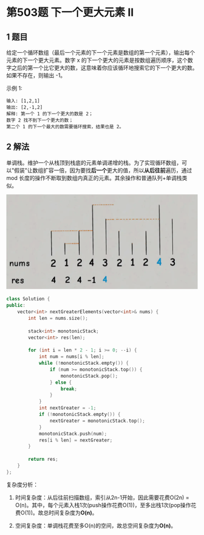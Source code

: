 # 第503题 下一个更大元素 II

## 1 题目

给定一个循环数组（最后一个元素的下一个元素是数组的第一个元素），输出每个元素的下一个更大元素。数字 x 的下一个更大的元素是按数组遍历顺序，这个数字之后的第一个比它更大的数，这意味着你应该循环地搜索它的下一个更大的数。如果不存在，则输出 -1。

示例 1:

```
输入: [1,2,1]
输出: [2,-1,2]
解释: 第一个 1 的下一个更大的数是 2；
数字 2 找不到下一个更大的数； 
第二个 1 的下一个最大的数需要循环搜索，结果也是 2。
```

## 2 解法

单调栈。维护一个从栈顶到栈底的元素单调递增的栈。为了实现循环数组，可以"假装"让数组扩容一倍，因为要找**后一个**更大的值，所以**从后往前**遍历，通过mod 长度的操作不断取到数组内真正的元素。其余操作和普通队列+单调栈类似。

![循环队列+单调栈](images/循环队列+单调栈.png)

```c++
class Solution {
public:
    vector<int> nextGreaterElements(vector<int>& nums) {
        int len = nums.size();

        stack<int> monotonicStack;
        vector<int> res(len);

        for (int i = len * 2 - 1; i >= 0; --i) {
            int num = nums[i % len];
            while (!monotonicStack.empty()) {
                if (num >= monotonicStack.top()) {
                    monotonicStack.pop();
                } else {
                    break;
                }
            }
            int nextGreater = -1;
            if (!monotonicStack.empty()) {
                nextGreater = monotonicStack.top();
            }
            monotonicStack.push(num);
            res[i % len] = nextGreater;
        }

        return res;
    }
};
```

复杂度分析：

1. 时间复杂度：从后往前扫描数组，索引从2n-1开始，因此需要花费O(2n) = O(n)。其中，每个元素入栈1次(push操作花费O(1))，至多出栈1次(pop操作花费O(1))。故总时间复杂度为**O(n)**。

2. 空间复杂度：单调栈花费至多O(n)的空间，故总空间复杂度为**O(n)**。

